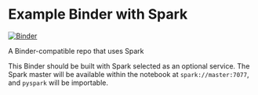 # Example Binder with Spark
[![Binder](http://mybinder.org/badge.svg)](http://mybinder.org/repo/binder-project/example-service-spark)

A Binder-compatible repo that uses Spark

This Binder should be built with Spark selected as an optional service. The Spark master will be available within the notebook at `spark://master:7077`, and `pyspark` will be importable.
